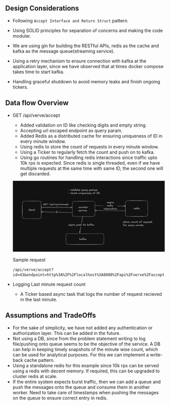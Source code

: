 ## Design Considerations

- Following `Accept Interface and Return Struct` pattern.
- Using SOLID principles for separation of concerns and making the code modular.

- We are using gin for building the RESTful APIs, redis as the cache and kafka as the message queue(streaming service).
- Using a retry mechanism to ensure connection with kafka at the application layer, since we have observed that at times docker compose takes time to start kafka.
- Handling graceful shutdown to avoid memory leaks and finish ongoing tickers. 

## Data flow Overview

- GET /api/verve/accept
    - Added validation on ID like checking digits and empty string.
    - Accepting url escaped endpoint as query param.
    - Added Redis as a distributed cache for ensuring uniqueness of ID in every minute window.
    - Using redis to store the count of requests in every minute window.
    - Using a Ticker to regularly fetch the count and push on to kafka.
    - Using go routines for handling redis interactions since traffic upto 10k rps is expected. Since redis is single threaded, even if we have multiple requests at the same time with same ID, the second one will get discarded. 

    ![data flow diagram](./images/image.png)

    Sample request
    ```shell
    /api/verve/accept?id=43&endpoint=http%3A%2F%2Flocalhost%3A8080%2Fapi%2Fverve%2Faccept
    ```
- Logging Last minute request count
    - A Ticker based async task that logs the number of request recieved in the last minute.

## Assumptions and TradeOffs

- For the sake of simplicity, we have not added any authentication or authorization layer. This can be added in the future.
- Not using a DB, since from the problem statement writing to log file/pushing onto queue seems to be the objective of the service. A DB can help in keeping timely snapshots of the minute wise count, which can be used for analytical purposes. For this we can implement a write-back cache pattern.
- Using a standalone redis for this example since 10k rps can be served using a redis with decent memory. If required, this can be upgraded to cluster redis at scale.
- If the entire system expects burst traffic, then we can add a queue and push the messages onto the queue and consume them in another worker. Need to take care of timestamps when pushing the messages on the queue to ensure correct entry in redis. 
